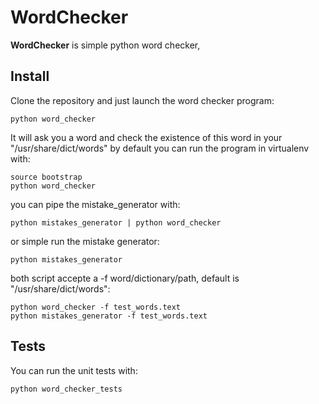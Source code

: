 WordChecker
===========

**WordChecker** is simple python word checker,

Install
-------
Clone the repository and just launch the word checker program:

    python word_checker

It will ask you a word and check the existence of this word in your "/usr/share/dict/words" by default
you can run the program in virtualenv with:

    source bootstrap
    python word_checker

you can pipe the mistake_generator with:
   
    python mistakes_generator | python word_checker	

or simple run the mistake generator:
  
	python mistakes_generator


both script accepte a -f word/dictionary/path, default is "/usr/share/dict/words":

	python word_checker -f test_words.text
	python mistakes_generator -f test_words.text
Tests
-------

You can run the unit tests with:

    python word_checker_tests



